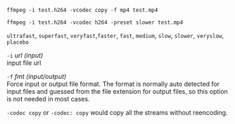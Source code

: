 ```
ffmpeg -i test.h264 -vcodec copy -f mp4 test.mp4
```

```
ffmpeg -i test.h264 -vcodec h264 -preset slower test.mp4
```

`ultrafast`, `superfast`, `veryfast`,`faster`, `fast`, `medium`, `slow`, `slower`, `veryslow`, `placebo`

`-i` *url (input)*  
input file url

`-f` *fmt (input/output)*  
Force input or output file format. The format is normally auto detected for input files and guessed from the file extension for output files, so this option is not needed in most cases.

`-codec copy` or `-codec: copy` would copy all the streams without reencoding.

